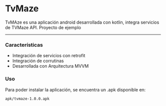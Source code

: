 # TvMaze
TvMAze es una aplicación android desarrollada con kotlin, integra servicios de TVMaze API. Proyecto de ejemplo

---

### Características
- Integración de servicios con retrofit
- Integración de corrutinas
- Desarrollada con Arquitectura MVVM

### Uso
Para poder instalar la aplicación, se encuentra un .apk disponible en:
```sh
apk/tvmaze-1.0.0.apk
```